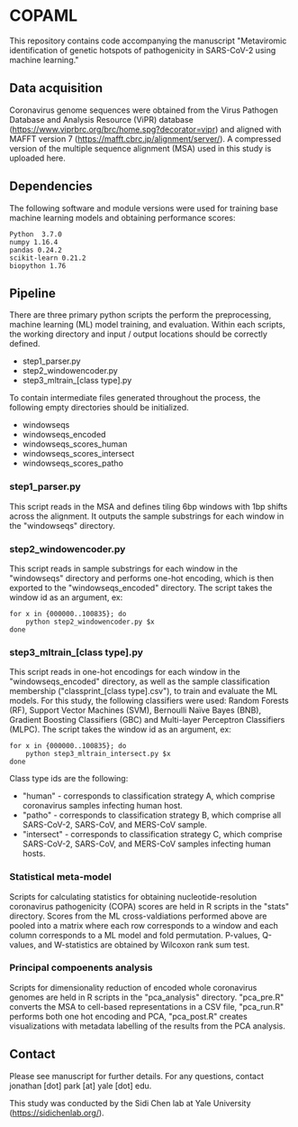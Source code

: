 # COPAML

This repository contains code accompanying the manuscript "Metaviromic identification of genetic hotspots of pathogenicity in SARS-CoV-2 using machine learning."

## Data acquisition
Coronavirus genome sequences were obtained from the Virus Pathogen Database and Analysis Resource (ViPR) database (https://www.viprbrc.org/brc/home.spg?decorator=vipr) and aligned with MAFFT version 7 (https://mafft.cbrc.jp/alignment/server/). A compressed version of the multiple sequence alignment (MSA) used in this study is uploaded here.

## Dependencies
The following software and module versions were used for training base machine learning models and obtaining performance scores:
```
Python  3.7.0
numpy 1.16.4   
pandas 0.24.2
scikit-learn 0.21.2  
biopython 1.76 
```
## Pipeline
There are three primary python scripts the perform the preprocessing, machine learning (ML) model training, and evaluation. Within each scripts, the working directory and input / output locations should be correctly defined.
* step1_parser.py
* step2_windowencoder.py
* step3_mltrain_[class type].py

To contain intermediate files generated throughout the process, the following empty directories should be initialized.
* windowseqs
* windowseqs_encoded
* windowseqs_scores_human
* windowseqs_scores_intersect
* windowseqs_scores_patho

### step1_parser.py
This script reads in the MSA and defines tiling 6bp windows with 1bp shifts across the alignment. It outputs the sample substrings for each window in the "windowseqs" directory.

### step2_windowencoder.py
This script reads in sample substrings for each window in the "windowseqs" directory and performs one-hot encoding, which is then exported to the  "windowseqs_encoded" directory. The script takes the window id as an argument, ex:
```
for x in {000000..100835}; do
    python step2_windowencoder.py $x
done
```

### step3_mltrain_[class type].py
This script reads in one-hot encodings for each window in the "windowseqs_encoded" directory, as well as the sample classification membership ("classprint_[class type].csv"), to train and evaluate the ML models. For this study, the following classifiers were used: Random Forests (RF), Support Vector Machines (SVM), Bernoulli Naïve Bayes (BNB), Gradient Boosting Classifiers (GBC) and Multi-layer Perceptron Classifiers (MLPC). The script takes the window id as an argument, ex:
```
for x in {000000..100835}; do
    python step3_mltrain_intersect.py $x
done
```

Class type ids are the following:
* "human" - corresponds to classification strategy A, which comprise coronavirus samples infecting human host.
* "patho" - corresponds to classification strategy B, which comprise all SARS-CoV-2, SARS-CoV, and MERS-CoV sample.
* "intersect" - corresponds to classification strategy C, which comprise SARS-CoV-2, SARS-CoV, and MERS-CoV samples infecting human hosts.


### Statistical meta-model
Scripts for calculating statistics for obtaining nucleotide-resolution coronavirus pathogenicity (COPA) scores are held in R scripts in the "stats" directory. Scores from the ML cross-valdiations performed above are pooled into a matrix where each row corresponds to a window and each column corresponds to a ML model and fold permutation. P-values, Q-values, and W-statistics are obtained by Wilcoxon rank sum test.


### Principal compoenents analysis
Scripts for dimensionality reduction of encoded whole coronavirus genomes are held in R scripts in the "pca_analysis" directory. "pca_pre.R" converts the MSA to cell-based representations in a CSV file, "pca_run.R" performs both one hot encoding and PCA, "pca_post.R" creates visualizations with metadata labelling of the results from the PCA analysis.


## Contact
Please see manuscript for further details. For any questions, contact jonathan [dot] park [at] yale [dot] edu.

This study was conducted by the Sidi Chen lab at Yale University (https://sidichenlab.org/).
